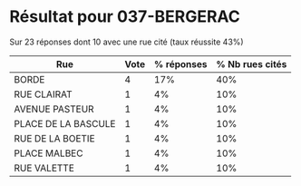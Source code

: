 # Résultat pour 037-BERGERAC

Sur 23 réponses dont 10 avec une rue cité (taux réussite 43%)

| Rue | Vote | % réponses | % Nb rues cités|
|-----|------|------------|----------------|
| BORDE | 4 | 17% | 40%|
| RUE CLAIRAT | 1 | 4% | 10%|
| AVENUE PASTEUR | 1 | 4% | 10%|
| PLACE DE LA BASCULE | 1 | 4% | 10%|
| RUE DE LA BOETIE | 1 | 4% | 10%|
| PLACE MALBEC | 1 | 4% | 10%|
| RUE VALETTE | 1 | 4% | 10%|
